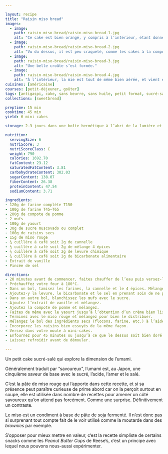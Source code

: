 ```yaml
---

layout: recipe
title: "Raisin miso bread"
images:
  - image:
    path: raisin-miso-bread/raisin-miso-bread-1.jpg
    alt: "Ce cake est bien orangé, y compris à l’intérieur, étant donné la présence du miso rouge."
  - image:
    path: raisin-miso-bread/raisin-miso-bread-2.jpg
    alt: "Vu du dessus, il est peu craquelé, comme les cakes à la compote en général, et dévoile des raisins secs."
  - image:
    path: raisin-miso-bread/raisin-miso-bread-3.jpg
    alt: "Une belle croûte s’est formée."
  - image:
    path: raisin-miso-bread/raisin-miso-bread-4.jpg
    alt: "À l’intérieur, la mie est tout de même bien aérée, et vient enrober les raisins secs réhydratés."
cuisines: [américaine]
courses: [petit-déjeuner, goûter]
tags: [antigaspi, cake, sans beurre, sans huile, petit format, sucré-salé]
collections: [sweetbread]

preptime: 15 min
cooktime: 45 min
yield: 6 mini cakes

storage: 2–3 jours dans une boîte hermétique à l’abri de la lumière et de la chaleur. 5 jours au frigo. 2 mois au congélateur.

nutrition:
  servingSize: 6
  nutriScore: 3
  nutriScoreClass: C
  weight: 790
  calories: 1692.70
  fatContent: 23.12
  saturatedFatContent: 3.81
  carbohydrateContent: 302.03
  sugarContent: 138.07
  fiberContent: 26.38
  proteinContent: 47.54
  sodiumContent: 3.71

ingredients:
- 120g de farine complète T150
- 100g de farine T45–T65
- 200g de compote de pomme 
- 2 œufs
- 100g de yaourt
- 30g de sucre muscovado ou complet
- 100g de raisins secs
- 15g de miso rouge
- ¼ cuillère à café soit 2g de cannelle
- ¼ cuillère à café soit 2g de mélange 4 épices
- ¼ cuillère à café soit 2g de levure chimique
- ¼ cuillère à café soit 2g de bicarbonate alimentaire
- Extrait de vanille 
- Pincée de sel 

directions:
- 20 minutes avant de commencer, faites chauffer de l’eau puis versez-la dans un bol avec les raisins pour les réhydrater.
- Préchauffez votre four à 180°C.
- Dans un bol, tamisez les farines, la cannelle et le 4 épices. Mélangez. 
- Ajoutez-y la levure, le bicarbonate et le sel en prenant soin de ne pas les mettre en contact pour le moment. Réservez.
- Dans un autre bol, blanchissez les œufs avec le sucre. 
- Ajoutez l’extrait de vanille et mélangez.
- Ajoutez la compote de pomme et mélangez.
- Faites de même avec le yaourt jusqu’à l’obtention d’un crème bien lisse.
- Terminez avec le miso rouge et mélangez pour bien le distribuer.
- Mélangez le bol des ingrédients secs (flocons, farine, etc.) à l’aide d’un fouet puis incorporez le en 2 fois dans le bol des ingrédients humides à l’aide d’une maryse.
- Incorporez les raisins bien essuyés de la même façon.
- Versez dans votre moule à mini-cakes.
- Enfournez pour 45 minutes ou jusqu’à ce que le dessus soit bien doré et que la pointe d’un couteau ressorte légèrement humide.
- Laissez refroidir avant de démouler.

---
```


Un petit cake sucré-salé qui explore la dimension de l’umami.

Généralement traduit par “savoureux”, l’umami est, au Japon, une cinquième saveur de base avec le sucré, l’acide, l’amer et le salé.

C’est la pâte de miso rouge qui l’apporte dans cette recette, et si sa présence peut paraître curieuse de prime abord car on la perçoit surtout en soupe, elle est utilisée dans nombre de recettes pour amener un côté savoureux qu’on attend pas forcément. Comme une surprise. Définitivement un contraste.

Le miso est un condiment à base de pâte de soja fermenté. Il n’est donc pas si surprenant tout compte fait de le voir utilisé comme la moutarde dans des <i lang="en">brownies</i> par exemple. 

S’opposer pour mieux mettre en valeur, c‘est la recette simpliste de certains snacks comme les <i lang="en">Peanut Butter Cups</i> de Reese’s, c’est un principe avec lequel nous pouvons nous-aussi expérimenter.